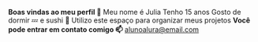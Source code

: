 **Boas vindas ao meu perfil 🌻** 
Meu nome é Julia 
Tenho 15 anos 
Gosto de dormir 💤 e sushi 🍣
Utilizo este espaço para organizar meus projetos 
**Você pode entrar em contato comigo 📫**
alunoalura@email.com
